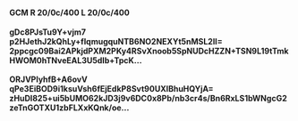 #### GCM R 20/0c/400 L 20/0c/400
**gDc8PJsTu9Y+vjm7**<br/>**p2HJethJ2kQhLy+fIqmugquNTB6NO2NEXYt5nMSL2lI=**<br/>**2ppcgc09Bai2APkjdPXM2PKy4RSvXnoob5SpNUDcHZZN+TSN9L19tTmkHWOM0hTNveEAL3U5dIb+TpcK...**<br/><br/>
**ORJVPlyhfB+A6ovV**<br/>**qPe3EiBOD9i1ksuVsh6fEjEdkP8Svt90UXIBhuHQYjA=**<br/>**zHuDI825+ui5bUMO62kJD3j9v6DC0x8Pb/nb3cr4s/Bn6RxLS1bWNgcG2zeTnGOTXU1zbFLXxKQnk/oe...**